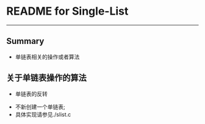 # **README for Single-List**
***


## **Summary**
 * 单链表相关的操作或者算法



## **关于单链表操作的算法**
 * 单链表的反转
  - 不新创建一个单链表;
  - 具体实现请参见./slist.c

